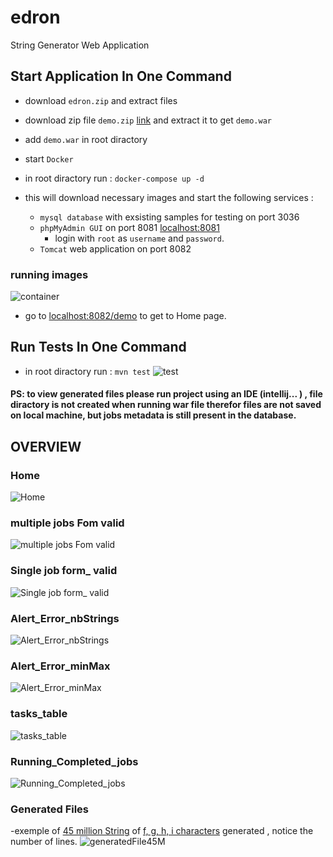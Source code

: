 # edron
String Generator Web Application

## Start Application In One Command

- download `edron.zip` and extract files 

- download zip file `demo.zip` [link](https://drive.google.com/file/d/1rbEzNylI-qBup01lrFimsX_ekMVgAiuL/view?usp=share_link)  and extract it to get `demo.war`

- add `demo.war` in root diractory
- start `Docker`
- in root diractory run : `docker-compose up -d`
- this will download necessary images and start the following services :
  - `mysql database` with exsisting samples for testing on port 3036
  - `phpMyAdmin GUI` on port 8081 [localhost:8081](http://localhost:8081)
    - login with `root` as `username` and `password`.
  - `Tomcat` web application on port 8082

### running images
![container](https://user-images.githubusercontent.com/52804863/198900218-946683dc-7029-4b99-8418-8a49d6a69a88.png)

  
  - go to [localhost:8082/demo](http://localhost:8082/demo/) to get to Home page.
  
## Run Tests In One Command

 - in root diractory run : `mvn test`
 ![test](https://user-images.githubusercontent.com/52804863/198904222-638252f4-c5c2-4e3e-83c4-ffd94d3ad9d8.png)


#### PS: to view generated files please run project using an IDE (intellij... ) , file diractory is not created when running war file therefor files are not saved on local machine, but jobs metadata is still present in the database.
 
 ## OVERVIEW
 
 ### Home
![Home](https://user-images.githubusercontent.com/52804863/198896524-0fe5831c-846e-40e9-a548-6d6d201328e3.png)
 ### multiple jobs Fom valid
![multiple jobs Fom valid](https://user-images.githubusercontent.com/52804863/198896529-c3c703c8-6203-4ae0-8a3a-a0532a406a04.png)
 ### Single job form_ valid
![Single job form_ valid](https://user-images.githubusercontent.com/52804863/198896531-f853b805-b334-4198-bc00-2380a32a8f29.png)
 ### Alert_Error_nbStrings
![Alert_Error_nbStrings](https://user-images.githubusercontent.com/52804863/198896536-88ea9b8e-1ac9-4935-aaa9-bfa1266de8d0.png)
 ### Alert_Error_minMax
![Alert_Error_minMax](https://user-images.githubusercontent.com/52804863/198896537-53f3cfb9-c0c3-44f5-b709-5bfd66487552.png)
 ### tasks_table
![tasks_table](https://user-images.githubusercontent.com/52804863/198896539-c948feac-cea0-48df-8167-f9469a1bf6b0.png)
 ### Running_Completed_jobs
![Running_Completed_jobs](https://user-images.githubusercontent.com/52804863/198896541-b91cbe73-c530-4ae9-bcba-39ceab78e5c1.png)
 ### Generated Files 
 -exemple of [45 million String]() of [f, g, h, i characters]() generated , notice the number of lines.
 ![generatedFile45M](https://user-images.githubusercontent.com/52804863/198896838-d053c03e-2601-4df8-88af-e23aa5ee7c55.png)


